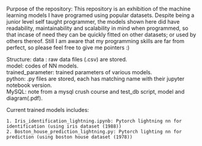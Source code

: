 Purpose of the repository:
This repository is an exhibition of the machine learning models I have programed using popular datasets. Despite being a junior level self taught programmer, the models shown here did have readability, maintainability and scalability in mind when programmed, so that incase of need they can be quickly fitted on other datasets; or used by others thereof. Still I am aware that my programming skills are far from perfect, so please feel free to give me pointers :)

Structure:
data : raw data files (.csv) are stored. <br/>
model: codes of NN models. <br/>
trained_parameter: trained parameters of various models. <br/>
python: .py files are stored, each has matching name with their jupyter notebook version. <br/>
MySQL: note from a mysql crush course and test_db script, model and diagram(.pdf). <br/>

Current trained models includes:

    1. Iris_identification_lightning.ipynb: Pytorch lightning nn for identification (using iris dataset (1988))
    2. Boston_house_prediction_lightning.py: Pytorch lighting nn for prediction (using boston house dataset (1978))



